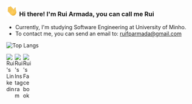 ### <img src="https://raw.githubusercontent.com/RuiArmada/RuiArmada/master/hand_wave.gif" width="30px"> Hi there! I'm Rui Armada, you can call me Rui
- Currently, I'm studying Software Engineering at University of Minho.
- To contact me, you can send an email to: ruifparmada@gmail.com

![Top Langs](https://github-readme-stats.vercel.app/api/top-langs/?username=RuiArmada&layout=compact&theme=dracula)

<a href="https://www.linkedin.com/in/ruiarmada/">
  <img align="left" alt="Rui's Linkedin" width="22px" src="https://cdn.jsdelivr.net/npm/simple-icons@v3/icons/linkedin.svg" />
</a>

<a href="https://www.instagram.com/rui_armada98/">
  <img align="left" alt="Rui's Instagram" width="22px" src="https://cdn.jsdelivr.net/npm/simple-icons@v3/icons/instagram.svg" />

<a href="https://www.facebook.com/rui.armada.3/">
  <img align="left" alt="Rui's Facebook" width="22px" src="https://cdn.jsdelivr.net/npm/simple-icons@v3/icons/facebook.svg" />
</a>
